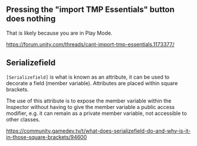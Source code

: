 ## Pressing the "import TMP Essentials" button does nothing

That is likely because you are in Play Mode.

https://forum.unity.com/threads/cant-import-tmp-essentials.1173377/

## Serializefield

`[Serializefield]` is what is known as an attribute, it can be used to decorate a field (member variable). Attributes are placed within square brackets.

The use of this attribute is to expose the member variable within the Inspector without having to give the member variable a public access modifier, e.g. it can remain as a private member variable, not accessible to other classes.

https://community.gamedev.tv/t/what-does-serializefield-do-and-why-is-it-in-those-square-brackets/94600
